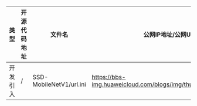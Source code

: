 | 类型   | 开源代码地址 | 文件名                     | 公网IP地址/公网URL地址/域名/邮箱地址 | 用途说明 |
|------|--------|-------------------------| ------------------------------------ |------|
| 开发引入 | /      | SSD-MobileNetV1/url.ini | https://bbs-img.huaweicloud.com/blogs/img/thumb/1591951315139_8989_1363.png | 下载图片 |